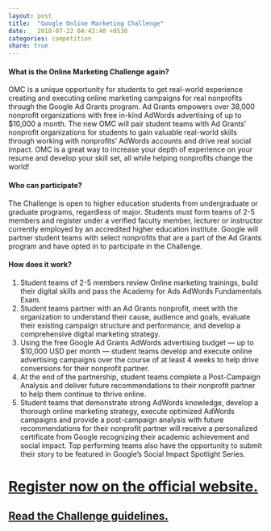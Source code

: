 ```yaml
---
layout: post
title:  "Google Online Marketing Challenge"
date:   2018-07-22 04:42:40 +0530
categories: competition
share: true
---
```


#### What is the Online Marketing Challenge again?
OMC is a unique opportunity for students to get real-world experience creating and executing online marketing campaigns for real nonprofits through the Google Ad Grants program. Ad Grants empowers over 38,000 nonprofit organizations with free in-kind AdWords advertising of up to $10,000 a month. The new OMC will pair student teams with Ad Grants’ nonprofit organizations for students to gain valuable real-world skills through working with nonprofits’ AdWords accounts and drive real social impact. OMC is a great way to increase your depth of experience on your resume and develop your skill set, all while helping nonprofits change the world!

#### Who can participate?
The Challenge is open to higher education students from undergraduate or graduate programs, regardless of major. Students must form teams of 2-5 members and register under a verified faculty member, lecturer or instructor currently employed by an accredited higher education institute. Google will partner student teams with select nonprofits that are a part of the Ad Grants program and have opted in to participate in the Challenge.

#### How does it work?
1. Student teams of 2-5 members review Online marketing trainings, build their digital skills and pass the Academy for Ads AdWords Fundamentals Exam.
2. Student teams partner with an Ad Grants nonprofit, meet with the organization to understand their cause, audience and goals, evaluate their existing campaign structure and performance, and develop a comprehensive digital marketing strategy.
3. Using the free Google Ad Grants AdWords advertising budget — up to $10,000 USD per month — student teams develop and execute online advertising campaigns over the course of at least 4 weeks to help drive conversions for their nonprofit partner.
4. At the end of the partnership, student teams complete a Post-Campaign Analysis and deliver future recommendations to their nonprofit partner to help them continue to thrive online.
5. Student teams that demonstrate strong AdWords knowledge, develop a thorough online marketing strategy, execute optimized AdWords campaigns and provide a post-campaign analysis with future recommendations for their nonprofit partner will receive a personalized certificate from Google recognizing their academic achievement and social impact. Top performing teams also have the opportunity to submit their story to be featured in Google’s Social Impact Spotlight Series.


# [Register now on the official website.](https://get.google.com/onlinechallenge/)

## [Read the Challenge guidelines.](https://get.google.com/onlinechallenge/the-challenge/)
